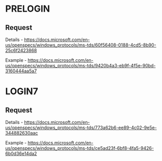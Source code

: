 # PRELOGIN

## Request 

Details - https://docs.microsoft.com/en-us/openspecs/windows_protocols/ms-tds/60f56408-0188-4cd5-8b90-25c6f2423868

Example - https://docs.microsoft.com/en-us/openspecs/windows_protocols/ms-tds/9420b4a3-eb9f-4f5e-90bd-3160444aa5a7

# LOGIN7

## Request 

Details - https://docs.microsoft.com/en-us/openspecs/windows_protocols/ms-tds/773a62b6-ee89-4c02-9e5e-344882630aac

Example - https://docs.microsoft.com/en-us/openspecs/windows_protocols/ms-tds/ce5ad23f-6bf8-4fa5-9426-6b0d36e14da2